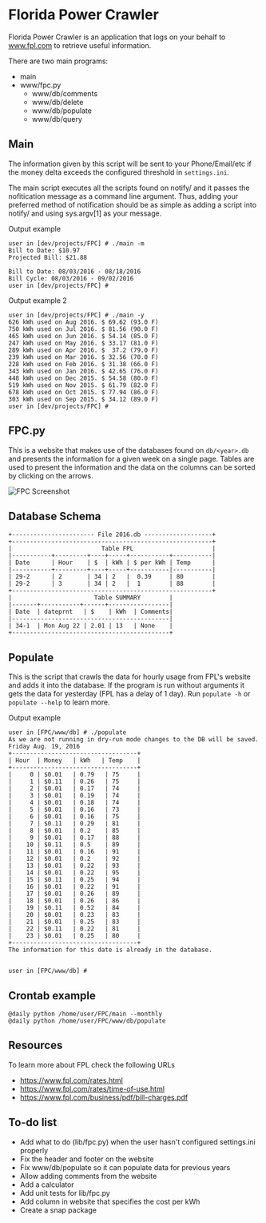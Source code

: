 Florida Power Crawler
=====================

Florida Power Crawler is an application that logs on your behalf to www.fpl.com to retrieve useful information.

There are two main programs:

* main
* www/fpc.py
  * www/db/comments
  * www/db/delete
  * www/db/populate
  * www/db/query

Main
----
The information given by this script will be sent to your Phone/Email/etc if the money delta exceeds the configured threshold in `settings.ini`.

The main script executes all the scripts found on notify/ and it passes the nofitication message as a command line argument. Thus, adding your preferred method of notification should be as simple as adding a script into notify/ and using sys.argv[1] as your message.

Output example

```
user in [dev/projects/FPC] # ./main -m
Bill to Date: $10.97
Projected Bill: $21.88

Bill to Date: 08/03/2016 - 08/18/2016
Bill Cycle: 08/03/2016 - 09/02/2016
user in [dev/projects/FPC] #
```

Output example 2

```
user in [dev/projects/FPC] # ./main -y
626 kWh used on Aug 2016. $ 69.62 (93.0 F)
750 kWh used on Jul 2016. $ 81.56 (90.0 F)
465 kWh used on Jun 2016. $ 54.14 (85.0 F)
247 kWh used on May 2016. $ 33.17 (81.0 F)
289 kWh used on Apr 2016. $  37.2 (79.0 F)
239 kWh used on Mar 2016. $ 32.56 (70.0 F)
228 kWh used on Feb 2016. $ 31.38 (66.0 F)
343 kWh used on Jan 2016. $ 42.65 (76.0 F)
448 kWh used on Dec 2015. $ 54.58 (80.0 F)
519 kWh used on Nov 2015. $ 61.79 (82.0 F)
678 kWh used on Oct 2015. $ 77.94 (86.0 F)
303 kWh used on Sep 2015. $ 34.12 (89.0 F)
user in [dev/projects/FPC] #
```

FPC.py
------
This is a website that makes use of the databases found on `db/<year>.db` and presents the information for a given week on a single page. Tables are used to present the information and the data on the columns can be sorted by clicking on the arrows.

<img src="https://cloud.githubusercontent.com/assets/1633888/17792930/d54612b8-6571-11e6-8ea8-03f0dda05515.png" alt="FPC Screenshot">

Database Schema
------------------

```
+----------------------- File 2016.db -------------------+
+--------------------------------------------------------+
|                         Table FPL                      |
|-----------+---------+----+-----+-----------+-----------|
| Date      | Hour    | $  | kWh | $ per kWh | Temp      |
|-----------+---------+----+-----+-----------|-----------|
| 29-2      | 2       | 34 | 2   |  0.39     | 80        |
| 29-2      | 3       | 34 | 2   |  1        | 88        |
+--------------------------------------------------------+
|                       Table SUMMARY        |
|-------+-----------+------+-----------------|
| Date  | dateprnt   | $    | kWh  | Comments|
|--------------------------------------------|
| 34-1  | Mon Aug 22 | 2.01 | 13   | None    |
+--------------------------------------------+

```

Populate
--------
This is the script that crawls the data for hourly usage from FPL's website and adds it into the database.
If the program is run without arguments it gets the data for yesterday (FPL has a delay of 1 day).
Run `populate -h` or `populate --help` to learn more.

Output example

```
user in [FPC/www/db] # ./populate
As we are not running in dry-run mode changes to the DB will be saved.
Friday Aug. 19, 2016
+-----------------------------------+
| Hour  | Money   | kWh   | Temp    |
+-----------------------------------+
|     0 | $0.01   | 0.79   | 75     |
|     1 | $0.11   | 0.26   | 75     |
|     2 | $0.01   | 0.17   | 74     |
|     3 | $0.01   | 0.19   | 74     |
|     4 | $0.01   | 0.18   | 74     |
|     5 | $0.01   | 0.16   | 73     |
|     6 | $0.01   | 0.16   | 75     |
|     7 | $0.11   | 0.29   | 81     |
|     8 | $0.01   | 0.2    | 85     |
|     9 | $0.01   | 0.17   | 88     |
|    10 | $0.11   | 0.5    | 89     |
|    11 | $0.01   | 0.16   | 91     |
|    12 | $0.01   | 0.2    | 92     |
|    13 | $0.01   | 0.22   | 93     |
|    14 | $0.01   | 0.22   | 95     |
|    15 | $0.11   | 0.25   | 94     |
|    16 | $0.01   | 0.22   | 91     |
|    17 | $0.01   | 0.26   | 89     |
|    18 | $0.01   | 0.26   | 86     |
|    19 | $0.11   | 0.52   | 84     |
|    20 | $0.01   | 0.23   | 83     |
|    21 | $0.01   | 0.25   | 83     |
|    22 | $0.11   | 0.22   | 81     |
|    23 | $0.01   | 0.25   | 80     |
+-----------------------------------+
The information for this date is already in the database.


user in [FPC/www/db] #
```

Crontab example
---------------

```
@daily python /home/user/FPC/main --monthly
@daily python /home/user/FPC/www/db/populate
```

Resources
---------
To learn more about FPL check the following URLs

* https://www.fpl.com/rates.html
* https://www.fpl.com/rates/time-of-use.html
* https://www.fpl.com/business/pdf/bill-charges.pdf


To-do list
------------------

* Add what to do (lib/fpc.py) when the user hasn't configured settings.ini properly
* Fix the header and footer on the website
* Fix www/db/populate so it can populate data for previous years
* Allow adding comments from the website
* Add a calculator
* Add unit tests for lib/fpc.py
* Add column in website that specifies the cost per kWh
* Create a snap package
